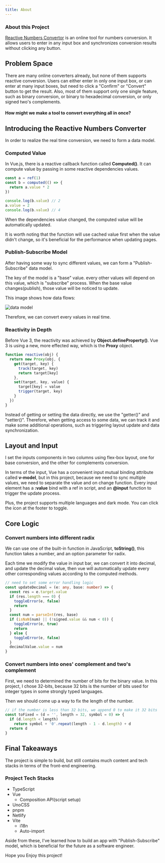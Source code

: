 ```yaml
---
title: About
---
```


<div class="text-center">
  <div i-carbon-dicom-overlay class="text-4xl -mb-6 m-auto" />
  <h3>About this Project</h3>
</div>

[Reactive Numbers Convertor](https://github.com/glintonliao/reactive-numbers-converter) is an online tool for numbers conversion. It allows users to enter in any input box and synchronizes conversion results without clicking any button.

## Problem Space

There are many online converters already, but none of them supports reactive conversion. Users can either enter in only one input box, or can enter at many input boxes, but need to click a "Confirm" or "Convert" button to get the result. Also, most of them support only one single feature, such as binary conversion, or binary to hexadecimal conversion, or only signed two's complements.

<h4 text-center>
How might we make a tool to convert everything all in once?
</h4>

## Introducing the Reactive Numbers Converter

In order to realize the real time conversion, we need to form a data model.

### Computed Value

In Vue.js, there is a reactive callback function called **Computed()**. It can compute value by passing in some reactive dependencies values.

```ts
const a = ref(1)
const b = computed(() => {
  return a.value * 2
})

console.log(b.value) // 2
a.value = 2
console.log(b.value) // 4
```

When the dependencies value changed, the computed value will be automatically updated.

It is worth noting that the function will use cached value first when the value didn't change, so it's beneficial for the performance when updating pages.

### Publish-Subscribe Model

After having some way to sync different values, we can form a "Publish-Subscribe" data model.

The key of the model is a "base" value. every other values will depend on this value, which is "subscribe" process. When the base value changes(publish), those value will be noticed to update.

This image shows how data flows:

![data model](/data%20model.jpg)

Therefore, we can convert every values in real time.

### Reactivity in Depth

Before Vue 3, the reactivity was achieved by **Object.defineProperty()**. Vue 3 is using a new, more effected way, which is the **Proxy** object.

```ts
function reactive(obj) {
  return new Proxy(obj, {
    get(target, key) {
      track(target, key)
      return target[key]
    },
    set(target, key, value) {
      target[key] = value
      trigger(target, key)
    }
  })
}
```

Instead of getting or setting the data directly, we use the "getter()" and "setter()". Therefore, when getting access to some data, we can track it and make some additional operations, such as triggering layout update and data synchronization.

## Layout and Input

I set the inputs components in two columns using flex-box layout, one for base conversion, and the other for complements conversion.

In terms of the input, Vue has a convenient input mutual binding attribute called **v-model**, but in this project, because we need to sync multiple values, we need to separate the value and on change function. Every input element has a **:value** bind with a ref in script, and an **@input** function to trigger the update process.

Plus, the project supports multiple languages and dark mode. You can click the icon at the footer to toggle.

## Core Logic

### Convert numbers into different radix

We can use one of the built-in function in JavaScript, **toString()**, this function takes a number, and an option parameter for radix.

Each time we modify the value in input bar, we can convert it into decimal, and update the decimal value, then vue will automatically update every other corresponding values according to the computed methods.

```ts
// need to set some error handling logic
const updateDecimal = (e: any, base: number) => {
  const res = e.target.value
  if (res.length === 0) {
    toggleError(e, false)
    return
  }
  const num = parseInt(res, base)
  if (isNaN(num) || (!signed.value && num < 0)) {
    toggleError(e, true)
    return
  } else {
    toggleError(e, false)
  }
  decimalValue.value = num
}
```

### Convert numbers into ones' complement and two's complement

First, we need to determined the number of bits for the binary value. In this project, I chose 32-bits, because 32 bits is the number of bits used for integer types in some strongly typed languages.

Then we should come up a way to fix the length of the number.

```ts
// if the number is less than 32 bits, we append 0 to make it 32 bits
const toFixed = (d = '', length = 32, symbol = 0) => {
  if (d.length < length)
    return symbol + '0'.repeat(length - 1 - d.length) + d
  return d
}
```

## Final Takeaways

The project is simple to build, but still contains much content and tech stacks in terms of the front-end engineering.

### Project Tech Stacks

+ TypeScript
+ Vue
  + Composition API(script setup)
+ UnoCSS
+ pnpm
+ Netlify
+ Vite
  + i18n
  + Auto-import

Aside from these, I've learned how to build an app with "Publish-Subscribe" model, which is beneficial for the future as a software engineer.

Hope you Enjoy this project!
